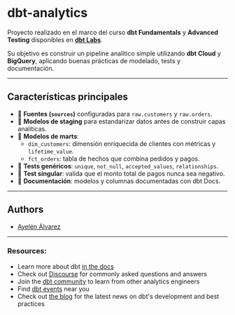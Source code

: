 # dbt-analytics

Proyecto realizado en el marco del curso **dbt Fundamentals** y **Advanced Testing** disponibles en **[dbt Labs](https://learn.getdbt.com/catalog)**.

Su objetivo es construir un pipeline analítico simple utilizando **dbt Cloud** y **BigQuery**, aplicando buenas prácticas de modelado, tests y documentación.

---

## **Características principales**

- 🔹 **Fuentes (`sources`)** configuradas para `raw.customers` y `raw.orders`.
- 🔹 **Modelos de staging** para estandarizar datos antes de construir capas analíticas.
- 🔹 **Modelos de marts**:  
  - `dim_customers`: dimensión enriquecida de clientes con métricas y `lifetime_value`.  
  - `fct_orders`: tabla de hechos que combina pedidos y pagos.
- 🔹 **Tests genéricos**: `unique`, `not_null`, `accepted_values`, `relationships`.
- 🔹 **Test singular**: valida que el monto total de pagos nunca sea negativo.
- 🔹 **Documentación**: modelos y columnas documentadas con dbt Docs.

---

## Authors

- [Ayelén Álvarez](https://www.linkedin.com/in/-ayelen-alvarez/)

---

### Resources:
- Learn more about dbt [in the docs](https://docs.getdbt.com/docs/introduction)
- Check out [Discourse](https://discourse.getdbt.com/) for commonly asked questions and answers
- Join the [dbt community](https://getdbt.com/community) to learn from other analytics engineers
- Find [dbt events](https://events.getdbt.com) near you
- Check out [the blog](https://blog.getdbt.com/) for the latest news on dbt's development and best practices
